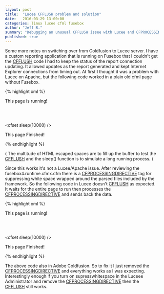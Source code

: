 ```yaml
---
layout: post
title:  "Lucee CFFLUSH problem and solution"
date:   2016-03-29 13:00:00
categories: linux lucee cfml fusebox
author: "Jeff R."
summary: "Debugging an unusual CFFLUSH issue with Lucee and CFPROCESSINGDIRECTIVE"
published: true
---
```


Some more notes on switching over from Coldfusion to Lucee server.  I have a custom reporting application that is running on Fusebox that I couldn't get the [CFFLUSH][cfflush] code I had to keep the status of the report connection updating.  It allowed updates as the report generated and kept Internet Explorer connections from timing out. At first I thought it was a problem with Lucee on Apache, but the following code worked in a plain old cfml page without Fusebox.


{% highlight  xml %}

<cfflush interval="1" />
<p>
	This page is running!
</p>
		&nbsp;&nbsp;&nbsp;&nbsp;&nbsp;&nbsp;&nbsp;&nbsp;&nbsp;&nbsp;&nbsp;&nbsp;&nbsp;&nbsp;&nbsp;&nbsp;&nbsp;&nbsp;&nbsp;&nbsp;&nbsp;&nbsp;&nbsp;&nbsp;&nbsp;&nbsp;&nbsp;&nbsp;&nbsp;&nbsp;&nbsp;&nbsp;&nbsp;&nbsp;&nbsp;&nbsp;&nbsp;&nbsp;&nbsp;&nbsp;&nbsp;&nbsp;&nbsp;&nbsp;&nbsp;&nbsp;&nbsp;&nbsp;&nbsp;&nbsp;&nbsp;&nbsp;&nbsp;&nbsp;&nbsp;&nbsp;&nbsp;&nbsp;&nbsp;&nbsp;&nbsp;&nbsp;&nbsp;&nbsp;&nbsp;&nbsp;&nbsp;&nbsp;&nbsp;&nbsp;&nbsp;&nbsp;&nbsp;&nbsp;&nbsp;&nbsp;&nbsp;&nbsp;&nbsp;&nbsp;&nbsp;&nbsp;&nbsp;&nbsp;&nbsp;&nbsp;&nbsp;&nbsp;&nbsp;&nbsp;&nbsp;&nbsp;&nbsp;&nbsp;&nbsp;&nbsp;&nbsp;&nbsp;&nbsp;&nbsp;&nbsp;&nbsp;&nbsp;&nbsp;&nbsp;&nbsp;&nbsp;&nbsp;&nbsp;&nbsp;&nbsp;&nbsp;&nbsp;&nbsp;&nbsp;&nbsp;&nbsp;&nbsp;&nbsp;&nbsp;&nbsp;&nbsp;&nbsp;&nbsp;&nbsp;&nbsp;&nbsp;&nbsp;&nbsp;&nbsp;&nbsp;&nbsp;&nbsp;&nbsp;&nbsp;&nbsp;&nbsp;&nbsp;&nbsp;&nbsp;&nbsp;&nbsp;&nbsp;&nbsp;&nbsp;&nbsp;&nbsp;&nbsp;&nbsp;&nbsp;&nbsp;&nbsp;&nbsp;&nbsp;
		
<cfset sleep(10000) />

<p>
	This page Finished!
<p>

{% endhighlight %}

( The multitude of HTML escaped spaces are to fill up the buffer to test the [CFFLUSH][cfflush] and the sleep() function is to simulate a long running process. )

Since this works it's not a Lucee/Apache issue.  After reviewing the fusebox4.runtime.cfmx.cfm there is a [CFPROCESSINGDIRECTIVE][cfprocessingdirective] tag for suppressing white space wrapped around the parsed files included by the framework.  So the following code in Lucee doesn't [CFFLUSH][cfflush] as expected. It waits for the entire page to run then processes the [CFPROCESSINGDIRECTIVE][cfprocessingdirective] and sends back the data.


{% highlight  xml %}
<cfprocessingdirective suppresswhitespace="Yes">
<cfflush interval="1" />
<p>
	This page is running!
</p>
		&nbsp;&nbsp;&nbsp;&nbsp;&nbsp;&nbsp;&nbsp;&nbsp;&nbsp;&nbsp;&nbsp;&nbsp;&nbsp;&nbsp;&nbsp;&nbsp;&nbsp;&nbsp;&nbsp;&nbsp;&nbsp;&nbsp;&nbsp;&nbsp;&nbsp;&nbsp;&nbsp;&nbsp;&nbsp;&nbsp;&nbsp;&nbsp;&nbsp;&nbsp;&nbsp;&nbsp;&nbsp;&nbsp;&nbsp;&nbsp;&nbsp;&nbsp;&nbsp;&nbsp;&nbsp;&nbsp;&nbsp;&nbsp;&nbsp;&nbsp;&nbsp;&nbsp;&nbsp;&nbsp;&nbsp;&nbsp;&nbsp;&nbsp;&nbsp;&nbsp;&nbsp;&nbsp;&nbsp;&nbsp;&nbsp;&nbsp;&nbsp;&nbsp;&nbsp;&nbsp;&nbsp;&nbsp;&nbsp;&nbsp;&nbsp;&nbsp;&nbsp;&nbsp;&nbsp;&nbsp;&nbsp;&nbsp;&nbsp;&nbsp;&nbsp;&nbsp;&nbsp;&nbsp;&nbsp;&nbsp;&nbsp;&nbsp;&nbsp;&nbsp;&nbsp;&nbsp;&nbsp;&nbsp;&nbsp;&nbsp;&nbsp;&nbsp;&nbsp;&nbsp;&nbsp;&nbsp;&nbsp;&nbsp;&nbsp;&nbsp;&nbsp;&nbsp;&nbsp;&nbsp;&nbsp;&nbsp;&nbsp;&nbsp;&nbsp;&nbsp;&nbsp;&nbsp;&nbsp;&nbsp;&nbsp;&nbsp;&nbsp;&nbsp;&nbsp;&nbsp;&nbsp;&nbsp;&nbsp;&nbsp;&nbsp;&nbsp;&nbsp;&nbsp;&nbsp;&nbsp;&nbsp;&nbsp;&nbsp;&nbsp;&nbsp;&nbsp;&nbsp;&nbsp;&nbsp;&nbsp;&nbsp;&nbsp;&nbsp;&nbsp;
		
<cfset sleep(10000) />

<p>
	This page Finished!
<p>
</cfprocessingdirective>
{% endhighlight %}

The above code also in Adobe Coldfusion. So to fix it I just removed the [CFPROCESSINGDIRECTIVE][cfprocessingdirective] and everything works as I was expecting. Interestingly enough if you turn on supresswhitespace in the Luceee Administrator and remove the [CFPROCESSINGDIRECTIVE][cfprocessingdirective] then the [CFFLUSH][cfflush] still works.


[cfprocessingdirective]:	http://docs.lucee.org/reference/tags/processingdirective.html
[cfflush]: http://docs.lucee.org/reference/tags/flush.html
